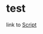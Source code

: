 # test

link to <a href="https://gist.github.com/williamfisher9/46f8a63162070555f9b58c07d0bc9680.js">Script</a>
